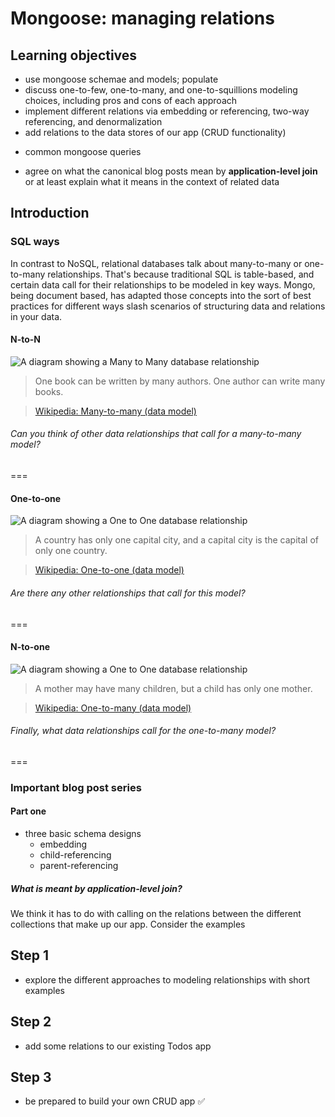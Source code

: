 # Mongoose: managing relations

## Learning objectives

* use mongoose schemae and models; populate 
* discuss one-to-few, one-to-many, and one-to-squillions modeling choices, including pros and cons of each approach
* implement different relations via embedding or referencing, two-way referencing, and denormalization
* add relations to the data stores of our app (CRUD functionality)
- common mongoose queries
* agree on what the canonical blog posts mean by __application-level join__ or at least explain what it means in the context of related data

## Introduction

### SQL ways

In contrast to NoSQL, relational databases talk about many-to-many or one-to-many relationships. That's because traditional SQL is table-based, and certain data call for their relationships to be modeled in key ways. Mongo, being document based, has adapted those concepts into the sort of best practices for different ways slash scenarios of structuring data and relations in your data.

#### N-to-N

![A diagram showing a Many to Many database relationship](https://upload.wikimedia.org/wikipedia/commons/thumb/c/c4/CPT-Databases-ManytoMany.svg/460px-CPT-Databases-ManytoMany.svg.png)
> One book can be written by many authors. One author can write many books.

> [Wikipedia: Many-to-many (data model)](https://en.wikipedia.org/w/index.php?title=Many-to-many_(data_model)&oldid=726249648)

###### Can you think of other data relationships that call for a many-to-many model?

===

#### One-to-one
![A diagram showing a One to One database relationship](https://upload.wikimedia.org/wikipedia/commons/thumb/f/f7/CPT-Databases-OnetoOne.svg/500px-CPT-Databases-OnetoOne.svg.png)
> A country has only one capital city, and a capital city is the capital of only one country.

> [Wikipedia: One-to-one (data model)](https://en.wikipedia.org/wiki/One-to-one_(data_model))

###### Are there any other relationships that call for this model?

===

#### N-to-one
![A diagram showing a One to One database relationship](https://upload.wikimedia.org/wikipedia/commons/thumb/2/26/CPT-Databases-OnetoMany.svg/500px-CPT-Databases-OnetoMany.svg.png)
> A mother may have many children, but a child has only one mother.

> [Wikipedia: One-to-many (data model)](https://en.wikipedia.org/wiki/One-to-many_(data_model))

###### Finally, what data relationships  call for the one-to-many model?

===

### Important blog post series

#### Part one

* three basic schema designs
    - embedding
    - child-referencing
    - parent-referencing
  
##### What is meant by __application-level join?__

We think it has to do with calling on the relations between the different collections that make up our app. Consider the examples

## Step 1

* explore the different approaches to modeling relationships with short examples

## Step 2

* add some relations to our existing Todos app


## Step 3

* be prepared to build your own CRUD app :white_check_mark:
